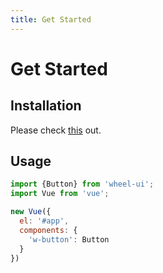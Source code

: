 ```yaml
---
title: Get Started
---
```


# Get Started

## Installation

Please check [this](../install/README.md) out.

## Usage

```javascript
import {Button} from 'wheel-ui';
import Vue from 'vue';

new Vue({
  el: '#app',
  components: {
    'w-button': Button
  }
})
```